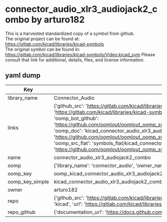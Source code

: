 # connector_audio_xlr3_audiojack2_combo by arturo182  
This is a harvested standardized copy of a symbol from github.  
The original project can be found at:  
https://gitlab.com/kicad/libraries/kicad-symbols  
The original symbol can be found in:
https://gitlab.com/kicad/libraries/kicad-symbols/Video.kicad_sym
Please consult that link for additional, details, files, and license information.  
## yaml dump  
| Key | Value |  
| --- | --- |  
| library_name | Connector_Audio |  
| links | {'github_src': 'https://gitlab.com/kicad/libraries/kicad-symbols/Video.kicad_sym', 'github_src_repo': 'https://gitlab.com/kicad/libraries/kicad-symbols', 'oomp_bot': 'kicad_connector_audio_xlr3_audiojack2_combo/working', 'oomp_bot_github': 'https://github.com/oomlout/oomlout_oomp_symbol_bot/tree/main/kicad_connector_audio_xlr3_audiojack2_combo/working', 'oomp_doc': 'kicad_connector_audio_xlr3_audiojack2_combo/working', 'oomp_doc_github': 'https://github.com/oomlout/oomlout_oomp_symbol_doc/tree/main/kicad_connector_audio_xlr3_audiojack2_combo/working', 'oomp_src_flat': 'symbols_flat/kicad_connector_audio_xlr3_audiojack2_combo/working', 'oomp_src_flat_github': 'https://github.com/oomlout/oomlout_oomp_symbol_src/tree/main/kicad_connector_audio_xlr3_audiojack2_combo/working'} |  
| name | connector_audio_xlr3_audiojack2_combo |  
| oomp | {'library_name': 'connector_audio', 'owner_name': 'kicad', 'symbol_name': 'connector_audio_xlr3_audiojack2_combo'} |  
| oomp_key | oomp_kicad_connector_audio_xlr3_audiojack2_combo |  
| oomp_key_simple | kicad_connector_audio_xlr3_audiojack2_combo |  
| owner | arturo182 |  
| repo | {'github_src': 'https://gitlab.com/kicad/libraries/kicad-symbols/Video.kicad_sym', 'name': 'libraries/kicad-symbols', 'owner': 'kicad', 'url': 'https://gitlab.com/kicad/libraries/kicad-symbols'} |  
| repo_github | {'documentation_url': 'https://docs.github.com/rest/repos/repos#get-a-repository', 'message': 'Not Found'} |  

